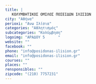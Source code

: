 ```yaml
---
title: |
   ΚΟΛΥΜΒΗΤΙΚΟΣ ΟΜΙΛΟΣ ΠΟΣΕΙΔΩΝ ΙΛΙΣΙΩΝ
city: "Αθήνα"
perioxi: "Ανω Ιλίσια"
categories: "Αθλητισμός"
subcategories: "Κολύμβηση"
logoimg: "ΑΡΑΔΟΥ 5      "
website: ""
facebook: ""
phone: "info@posidonas-ilision.gr"
email: "info@posidonas-ilision.gr"
courses: ""
places: ""
rensponsibles: ""
zipcode: "(210) 7757231"
---
```




